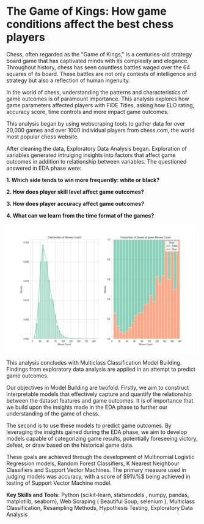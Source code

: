 # The Game of Kings: How game conditions affect the best chess players

Chess, often regarded as the "Game of Kings," is a centuries-old strategy board game that has captivated minds with its complexity and elegance. Throughout history, chess has seen countless battles waged over the 64 squares of its board. These battles are not only contests of intelligence and strategy but also a reflection of human ingenuity.

In the world of chess, understanding the patterns and characteristics of game outcomes is of paramount importance. This analysis explores how game parameters affected players with FIDE Titles, asking how ELO rating, accuracy score, time controls and more impact game outcomes.

This analysis began by using webscraping tools to gather data for over 20,000 games and over 1000 individual players from chess.com, the world most popular chess website.

After cleaning the data, Exploratory Data Analysis began. Exploration of variables generated intruiging insights into factors that affect game outcomes in addition to relationship between variables. The questioned answered in EDA phase were:

**1. Which side tends to win more frequently: white or black?** 

**2. How does player skill level affect game outcomes?** 

**3. How does player accuracy affect game outcomes?** 

**4. What can we learn from the time format of the games?**

 
![Excerpt from Exploratory Data Analysis of Moves Counts](https://github.com/clerycolm/Chess-Games-Analysis/blob/main/Moves%20Count%20plots.png?raw=true)

This analysis concludes with Multiclass Classification Model Building. Findings from exploratory data analysis are applied in an attempt to predict game outcomes. 

Our objectives in Model Building are twofold. Firstly, we aim to construct interpretable models that effectively capture and quantify the relationship between the dataset features and game outcomes. It is of importance that we build upon the insights made in the EDA phase to further our understanding of the game of chess.

The second is to use these models to predict game outcomes. By leveraging the insights gained during the EDA phase, we aim to develop models capable of categorizing game results, potentially foreseeing victory, defeat, or draw based on the historical game data.

These goals are achieved through the development of Multinomial Logistic Regression models, Random Forest Classifiers, K Nearest Neighbour Classifiers and Support Vector Machines. The primary measure used in judging models was accuracy, with a score of $91\\%$ being achieved in testing of Support Vector Machine model.

**Key Skills and Tools:** Python (scikit-learn, statsmodels , numpy, pandas, matplotlib, seaborn), Web Scraping ( Beautiful Soup, selenium ), Multiclass Classification, Resampling Methods, Hypothesis Testing, Exploratory Data Analysis
